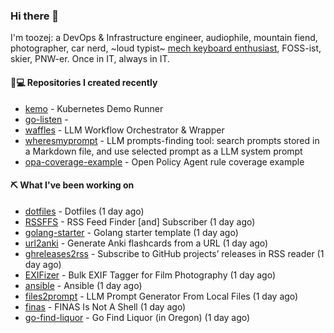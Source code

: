 ### Hi there 👋

I'm toozej: a DevOps & Infrastructure engineer, audiophile, mountain fiend, photographer, car nerd, ~loud typist~ [mech keyboard enthusiast](https://github.com/toozej/keebs), FOSS-ist, skier, PNW-er. Once in IT, always in IT.

#### 👨💻 Repositories I created recently

- [kemo](https://github.com/toozej/kemo) - Kubernetes Demo Runner
- [go-listen](https://github.com/toozej/go-listen) - 
- [waffles](https://github.com/toozej/waffles) - LLM Workflow Orchestrator & Wrapper
- [wheresmyprompt](https://github.com/toozej/wheresmyprompt) - LLM prompts-finding tool: search prompts stored in a Markdown file, and use selected prompt as a LLM system prompt
- [opa-coverage-example](https://github.com/toozej/opa-coverage-example) - Open Policy Agent rule coverage example

#### ⛏️ What I've been working on

- [dotfiles](https://github.com/toozej/dotfiles) - Dotfiles (1 day ago)
- [RSSFFS](https://github.com/toozej/RSSFFS) - RSS Feed Finder [and] Subscriber (1 day ago)
- [golang-starter](https://github.com/toozej/golang-starter) - Golang starter template (1 day ago)
- [url2anki](https://github.com/toozej/url2anki) - Generate Anki flashcards from a URL (1 day ago)
- [ghreleases2rss](https://github.com/toozej/ghreleases2rss) - Subscribe to GitHub projects’ releases in RSS reader (1 day ago)
- [EXIFizer](https://github.com/toozej/EXIFizer) - Bulk EXIF Tagger for Film Photography (1 day ago)
- [ansible](https://github.com/toozej/ansible) - Ansible (1 day ago)
- [files2prompt](https://github.com/toozej/files2prompt) - LLM Prompt Generator From Local Files (1 day ago)
- [finas](https://github.com/toozej/finas) - FINAS Is Not A Shell (1 day ago)
- [go-find-liquor](https://github.com/toozej/go-find-liquor) - Go Find Liquor (in Oregon) (1 day ago)
